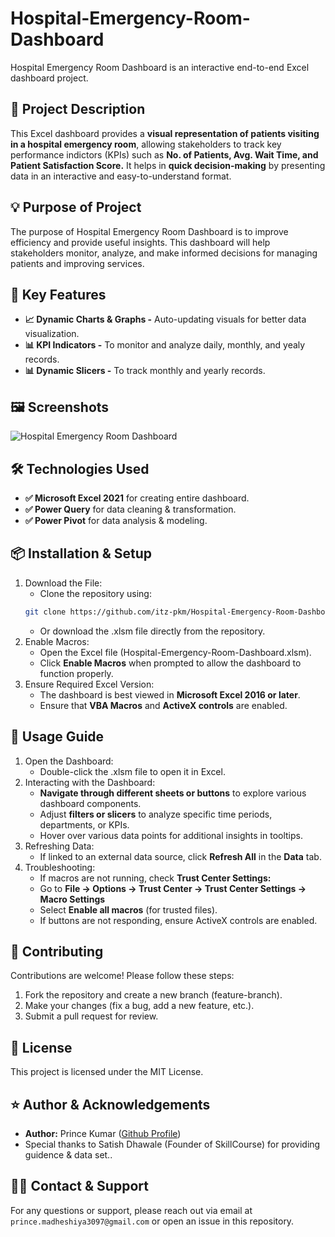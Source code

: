 # Hospital-Emergency-Room-Dashboard
Hospital Emergency Room Dashboard is an interactive end-to-end Excel dashboard project. 

## 📝 Project Description
This Excel dashboard provides a **visual representation of patients visiting in a hospital emergency room**, allowing stakeholders
to track key performance indictors (KPIs) such as **No. of Patients, Avg. Wait Time, and Patient Satisfaction Score.** It helps in 
**quick decision-making** by presenting data in an interactive and easy-to-understand format.

## 💡 Purpose of Project
The purpose of Hospital Emergency Room Dashboard is to improve efficiency and provide useful insights. This dashboard will help 
stakeholders monitor, analyze, and make informed decisions for managing patients and improving services.

## 🎯 Key Features 
- **📈 Dynamic Charts & Graphs -** Auto-updating visuals for better data visualization.
- **📊 KPI Indicators -** To monitor and analyze daily, monthly, and yealy records.
- **📊 Dynamic Slicers -** To track monthly and yearly records.

## 🖼️ Screenshots
![Hospital Emergency Room Dashboard]("C:\temp\Hospital_Emergency_Room_Dashboard.png")

## 🛠️ Technologies Used
- **✅ Microsoft Excel 2021** for creating entire dashboard.
- **✅ Power Query** for data cleaning & transformation.
- **✅ Power Pivot** for data analysis & modeling.

## 📦 Installation & Setup
1. Download the File:
   -  Clone the repository using:
   ```sh
   git clone https://github.com/itz-pkm/Hospital-Emergency-Room-Dashboard.git
   ```
   -  Or download the .xlsm file directly from the repository.
2. Enable Macros:
   -  Open the Excel file (Hospital-Emergency-Room-Dashboard.xlsm).
   -  Click **Enable Macros** when prompted to allow the dashboard to function properly.
3. Ensure Required Excel Version:
   -  The dashboard is best viewed in **Microsoft Excel 2016 or later**.
   -  Ensure that **VBA Macros** and **ActiveX controls** are enabled.

## 📌 Usage Guide
1. Open the Dashboard:
   -  Double-click the .xlsm file to open it in Excel.
2. Interacting with the Dashboard:
   -  **Navigate through different sheets or buttons** to explore various dashboard components.
   -  Adjust **filters or slicers** to analyze specific time periods, departments, or KPIs.
   -  Hover over various data points for additional insights in tooltips.
3. Refreshing Data:
   -  If linked to an external data source, click **Refresh All** in the **Data** tab.
4. Troubleshooting:
   -  If macros are not running, check **Trust Center Settings:**
     - Go to **File → Options → Trust Center → Trust Center Settings → Macro Settings**
     - Select **Enable all macros** (for trusted files).
   -  If buttons are not responding, ensure ActiveX controls are enabled.

## 🤝 Contributing
Contributions are welcome! Please follow these steps:
1. Fork the repository and create a new branch (feature-branch).
2. Make your changes (fix a bug, add a new feature, etc.).
3. Submit a pull request for review.

## 📄 License
This project is licensed under the MIT License.

## ⭐ Author & Acknowledgements
-  **Author:** Prince Kumar ([Github Profile](https://github.com/itz-pkm))
-  Special thanks to Satish Dhawale (Founder of SkillCourse) for providing guidence & data set..

## 🙋‍♂️ Contact & Support 
For any questions or support, please reach out via email at `prince.madheshiya3097@gmail.com` or open an issue in this repository.


